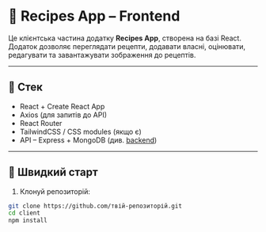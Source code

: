 # 🍳 Recipes App – Frontend

Це клієнтська частина додатку **Recipes App**, створена на базі React. Додаток дозволяє переглядати рецепти, додавати власні, оцінювати, редагувати та завантажувати зображення до рецептів.

---

## 🧰 Стек

- React + Create React App
- Axios (для запитів до API)
- React Router
- TailwindCSS / CSS modules (якщо є)
- API – Express + MongoDB (див. [backend](../server))

---

## 🚀 Швидкий старт

1. Клонуй репозиторій:

```bash
git clone https://github.com/твій-репозиторій.git
cd client
npm install
```
